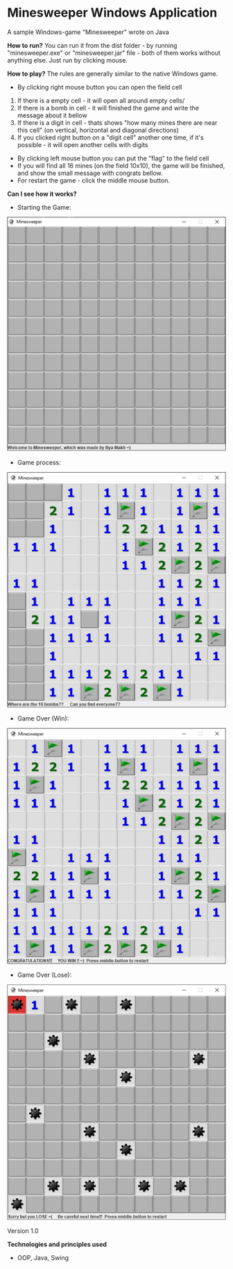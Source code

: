 # Minesweeper Windows Application
A sample Windows-game "Minesweeper" wrote on Java

**How to run?**
You can run it from the dist folder - by running "minesweeper.exe" or "minesweeper.jar" file - both of them works without anything else. Just run by clicking mouse.

**How to play?**
The rules are generally similar to the native Windows game. 
* By clicking right mouse button you can open the field cell 
1. If there is a empty cell - it will open all around empty cells/
1. If there is a bomb in cell - it will finished the game and write the message about it bellow
1. If there is a digit in cell - thats shows "how many mines there are near this cell" (on vertical, horizontal and diagonal directions)
1. If you clicked right button on a "digit cell" another one time, if it's possible - it will open another cells with digits
* By clicking left mouse button you can put the "flag" to the field cell
* If you will find all 16 mines (on the field 10x10), the game will be finished, and show the small message with congrats bellow.
* For restart the game - click the middle mouse button.

**Can I see how it works?**

* Starting the Game:

![start](docs/start.jpg)

* Game process:

![Game](docs/game.jpg)

* Game Over (Win):

![Game](docs/Win.jpg)

* Game Over (Lose):

![Game](docs/Lose.jpg)

Version 1.0

**Technologies and principles used**

* OOP, Java, Swing

